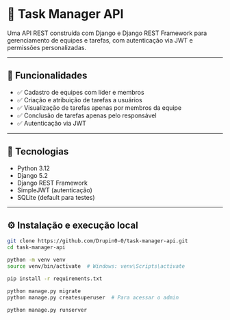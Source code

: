 # 🧩 Task Manager API

Uma API REST construída com Django e Django REST Framework para gerenciamento de equipes e tarefas, com autenticação via JWT e permissões personalizadas.

---

## 📌 Funcionalidades

- ✅ Cadastro de equipes com líder e membros
- ✅ Criação e atribuição de tarefas a usuários
- ✅ Visualização de tarefas apenas por membros da equipe
- ✅ Conclusão de tarefas apenas pelo responsável
- ✅ Autenticação via JWT

---

## 🚀 Tecnologias

- Python 3.12
- Django 5.2
- Django REST Framework
- SimpleJWT (autenticação)
- SQLite (default para testes)

---

## ⚙️ Instalação e execução local

```bash
git clone https://github.com/Drupin0-0/task-manager-api.git
cd task-manager-api

python -m venv venv
source venv/bin/activate  # Windows: venv\Scripts\activate

pip install -r requirements.txt

python manage.py migrate
python manage.py createsuperuser  # Para acessar o admin

python manage.py runserver
